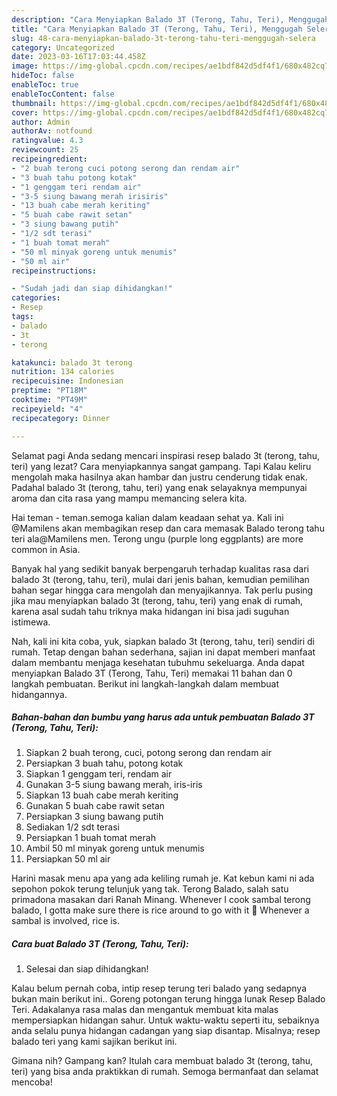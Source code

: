 ```yaml
---
description: "Cara Menyiapkan Balado 3T (Terong, Tahu, Teri), Menggugah Selera"
title: "Cara Menyiapkan Balado 3T (Terong, Tahu, Teri), Menggugah Selera"
slug: 48-cara-menyiapkan-balado-3t-terong-tahu-teri-menggugah-selera
category: Uncategorized
date: 2023-03-16T17:03:44.458Z
image: https://img-global.cpcdn.com/recipes/ae1bdf842d5df4f1/680x482cq70/balado-3t-terong-tahu-teri-foto-resep-utama.jpg
hideToc: false
enableToc: true
enableTocContent: false
thumbnail: https://img-global.cpcdn.com/recipes/ae1bdf842d5df4f1/680x482cq70/balado-3t-terong-tahu-teri-foto-resep-utama.jpg
cover: https://img-global.cpcdn.com/recipes/ae1bdf842d5df4f1/680x482cq70/balado-3t-terong-tahu-teri-foto-resep-utama.jpg
author: Admin
authorAv: notfound
ratingvalue: 4.3
reviewcount: 25
recipeingredient:
- "2 buah terong cuci potong serong dan rendam air"
- "3 buah tahu potong kotak"
- "1 genggam teri rendam air"
- "3-5 siung bawang merah irisiris"
- "13 buah cabe merah keriting"
- "5 buah cabe rawit setan"
- "3 siung bawang putih"
- "1/2 sdt terasi"
- "1 buah tomat merah"
- "50 ml minyak goreng untuk menumis"
- "50 ml air"
recipeinstructions:

- "Sudah jadi dan siap dihidangkan!"
categories:
- Resep
tags:
- balado
- 3t
- terong

katakunci: balado 3t terong 
nutrition: 134 calories
recipecuisine: Indonesian
preptime: "PT18M"
cooktime: "PT49M"
recipeyield: "4"
recipecategory: Dinner

---
```



Selamat pagi Anda sedang mencari inspirasi resep balado 3t (terong, tahu, teri) yang lezat? Cara menyiapkannya sangat gampang. Tapi Kalau keliru mengolah maka hasilnya akan hambar dan justru cenderung tidak enak. Padahal balado 3t (terong, tahu, teri) yang enak selayaknya mempunyai aroma dan cita rasa yang mampu memancing selera kita.


Hai teman - teman.semoga kalian dalam keadaan sehat ya. Kali ini @Mamilens akan membagikan resep dan cara memasak Balado terong tahu teri ala@Mamilens men. Terong ungu (purple long eggplants) are more common in Asia.

Banyak hal yang sedikit banyak berpengaruh terhadap kualitas rasa dari balado 3t (terong, tahu, teri), mulai dari jenis bahan, kemudian pemilihan bahan segar hingga cara mengolah dan menyajikannya. Tak perlu pusing jika mau menyiapkan balado 3t (terong, tahu, teri) yang enak di rumah, karena asal sudah tahu triknya maka hidangan ini bisa jadi suguhan istimewa.


Nah, kali ini kita coba, yuk, siapkan balado 3t (terong, tahu, teri) sendiri di rumah. Tetap dengan bahan sederhana, sajian ini dapat memberi manfaat dalam membantu menjaga kesehatan tubuhmu sekeluarga. Anda dapat menyiapkan Balado 3T (Terong, Tahu, Teri) memakai 11 bahan dan 0 langkah pembuatan. Berikut ini langkah-langkah dalam membuat hidangannya.

<!--inarticleads1-->

##### Bahan-bahan dan bumbu yang harus ada untuk pembuatan Balado 3T (Terong, Tahu, Teri):

1. Siapkan 2 buah terong, cuci, potong serong dan rendam air
1. Persiapkan 3 buah tahu, potong kotak
1. Siapkan 1 genggam teri, rendam air
1. Gunakan 3-5 siung bawang merah, iris-iris
1. Siapkan 13 buah cabe merah keriting
1. Gunakan 5 buah cabe rawit setan
1. Persiapkan 3 siung bawang putih
1. Sediakan 1/2 sdt terasi
1. Persiapkan 1 buah tomat merah
1. Ambil 50 ml minyak goreng untuk menumis
1. Persiapkan 50 ml air


Harini masak menu apa yang ada keliling rumah je. Kat kebun kami ni ada sepohon pokok terung telunjuk yang tak. Terong Balado, salah satu primadona masakan dari Ranah Minang. Whenever I cook sambal terong balado, I gotta make sure there is rice around to go with it 🙂 Whenever a sambal is involved, rice is. 

<!--inarticleads2-->

##### Cara buat Balado 3T (Terong, Tahu, Teri):


1. Selesai dan siap dihidangkan!

Kalau belum pernah coba, intip resep terung teri balado yang sedapnya bukan main berikut ini.. Goreng potongan terung hingga lunak Resep Balado Teri. Adakalanya rasa malas dan mengantuk membuat kita malas mempersiapkan hidangan sahur. Untuk waktu-waktu seperti itu, sebaiknya anda selalu punya hidangan cadangan yang siap disantap. Misalnya; resep balado teri yang kami sajikan berikut ini. 

Gimana nih? Gampang kan? Itulah cara membuat balado 3t (terong, tahu, teri) yang bisa anda praktikkan di rumah. Semoga bermanfaat dan selamat mencoba!
